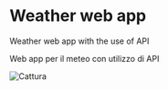 # Weather web app
Weather web app with the use of API


Web app per il meteo con utilizzo di API

![Cattura](https://user-images.githubusercontent.com/110239117/187040428-fc97cd31-2daf-42f4-93e0-c674907e9e85.PNG)

